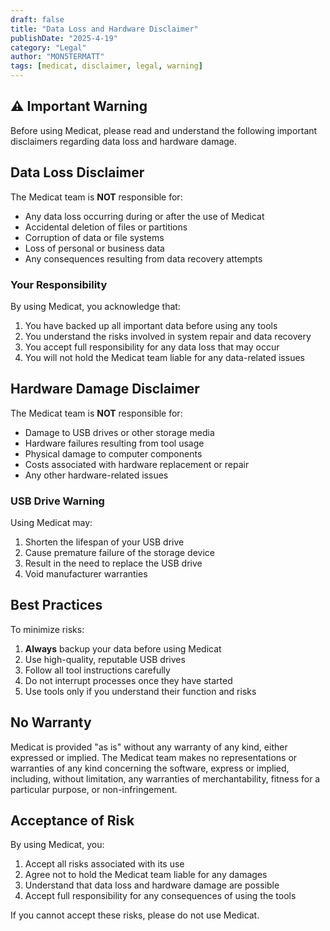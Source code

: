 ```yaml
---
draft: false
title: "Data Loss and Hardware Disclaimer"
publishDate: "2025-4-19"
category: "Legal"
author: "MON5TERMATT"
tags: [medicat, disclaimer, legal, warning]
---
```


## ⚠️ Important Warning

Before using Medicat, please read and understand the following important disclaimers regarding data loss and hardware damage.

## Data Loss Disclaimer

The Medicat team is **NOT** responsible for:
- Any data loss occurring during or after the use of Medicat
- Accidental deletion of files or partitions
- Corruption of data or file systems
- Loss of personal or business data
- Any consequences resulting from data recovery attempts

### Your Responsibility
By using Medicat, you acknowledge that:
1. You have backed up all important data before using any tools
2. You understand the risks involved in system repair and data recovery
3. You accept full responsibility for any data loss that may occur
4. You will not hold the Medicat team liable for any data-related issues

## Hardware Damage Disclaimer

The Medicat team is **NOT** responsible for:
- Damage to USB drives or other storage media
- Hardware failures resulting from tool usage
- Physical damage to computer components
- Costs associated with hardware replacement or repair
- Any other hardware-related issues

### USB Drive Warning
Using Medicat may:
1. Shorten the lifespan of your USB drive
2. Cause premature failure of the storage device
3. Result in the need to replace the USB drive
4. Void manufacturer warranties

## Best Practices

To minimize risks:
1. **Always** backup your data before using Medicat
2. Use high-quality, reputable USB drives
3. Follow all tool instructions carefully
4. Do not interrupt processes once they have started
5. Use tools only if you understand their function and risks

## No Warranty

Medicat is provided "as is" without any warranty of any kind, either expressed or implied. The Medicat team makes no representations or warranties of any kind concerning the software, express or implied, including, without limitation, any warranties of merchantability, fitness for a particular purpose, or non-infringement.

## Acceptance of Risk

By using Medicat, you:
1. Accept all risks associated with its use
2. Agree not to hold the Medicat team liable for any damages
3. Understand that data loss and hardware damage are possible
4. Accept full responsibility for any consequences of using the tools

If you cannot accept these risks, please do not use Medicat. 